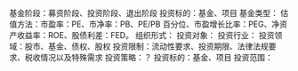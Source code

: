 基金阶段：募资阶段、投资阶段、退出阶段
投资标的：基金、项目
基金类型：
估值方法：市盈率：PE、市净率：PB、PE/PB 百分位、市盈增长比率：PEG、净资产收益率：ROE、股债利差：FED。
组织形式：
投资对象：
投资行业：
投资领域：股市、基金、债权、股权
投资限制：流动性要求、投资期限、法律法规要求、税收情况以及特殊需求
投资策略：？
投资标的：基金、项目
投资范围：